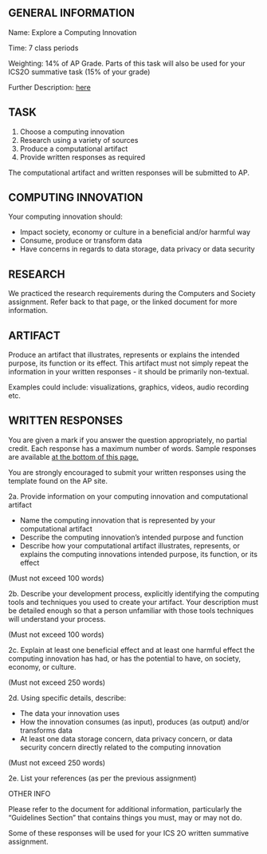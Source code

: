 ## GENERAL INFORMATION

Name: Explore a Computing Innovation

Time: 7 class periods

Weighting: 14% of AP Grade.  Parts of this task will also be used for your ICS2O summative task (15% of your grade)

Further Description: [here](https://apcentral.collegeboard.org/pdf/ap-csp-student-task-directions.pdf?course=ap-computer-science-principles)

## TASK

1. Choose a computing innovation
2. Research using a variety of sources
3. Produce a computational artifact
4. Provide written responses as required

The computational artifact and written responses will be submitted to AP.

## COMPUTING INNOVATION

Your computing innovation should:

* Impact society, economy or culture in a beneficial and/or harmful way
* Consume, produce or transform data
* Have concerns in regards to data storage, data privacy or data security

## RESEARCH

We practiced the research requirements during the Computers and Society assignment.  Refer back to that page, or the linked document for more information.

## ARTIFACT

Produce an artifact that illustrates, represents or explains the intended purpose, its function or its effect.  This artifact must not simply repeat the information in your written responses - it should be primarily non-textual.

Examples could include: visualizations, graphics, videos, audio recording etc.  

## WRITTEN RESPONSES

You are given a mark if you answer the question appropriately, no partial credit.  Each response has a maximum number of words.  Sample responses are available [at the bottom of this page.](https://apcentral-stg.collegeboard.org/courses/ap-computer-science-principles/exam?course=ap-computer-science-principles)

You are strongly encouraged to submit your written responses using the template found on the AP site.

2a. Provide information on your computing innovation and computational artifact
* Name the computing innovation that is represented by your computational artifact
* Describe the computing innovation’s intended purpose and function
* Describe how your computational artifact illustrates, represents, or explains the computing innovations intended purpose, its function, or its effect
	
(Must not exceed 100 words)

2b. Describe your development process, explicitly identifying the computing tools and techniques you used to create your artifact.  Your description must be detailed enough so that a person unfamiliar with those tools techniques will understand your process.

(Must not exceed 100 words)

2c. Explain at least one beneficial effect and at least one harmful effect the computing innovation has had, or has the potential to have, on society, economy, or culture.

(Must not exceed 250 words)

2d. Using specific details, describe:
* The data your innovation uses
* How the innovation consumes (as input), produces (as output) and/or transforms data
* At least one data storage concern, data privacy concern, or data security concern directly related to the computing innovation

(Must not exceed 250 words)

2e. List your references (as per the previous assignment)

OTHER INFO

Please refer to the document for additional information, particularly the “Guidelines Section” that contains things you must, may or may not do.

Some of these responses will be used for your ICS 2O written summative assignment.  

